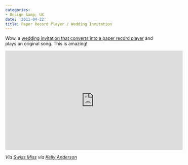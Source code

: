 ```yaml
---
categories:
- Design &amp; UX
date: '2011-04-22'
title: Paper Record Player / Wedding Invitation
---
```


Wow, a <a href="http://vimeo.com/22306468">wedding invitation that converts into a paper record player</a> and plays an original song. This is amazing!

<p align="center"><iframe src="https://player.vimeo.com/video/22306468" width="560" height="315" frameborder="0"></iframe></p>

<em>Via <a href="http://www.swiss-miss.com/2011/04/a-paper-record-player.html">Swiss Miss</a> via <a href="http://kellianderson.com/blog/2011/04/a-paper-record-player/">Kelly Anderson</a></em>